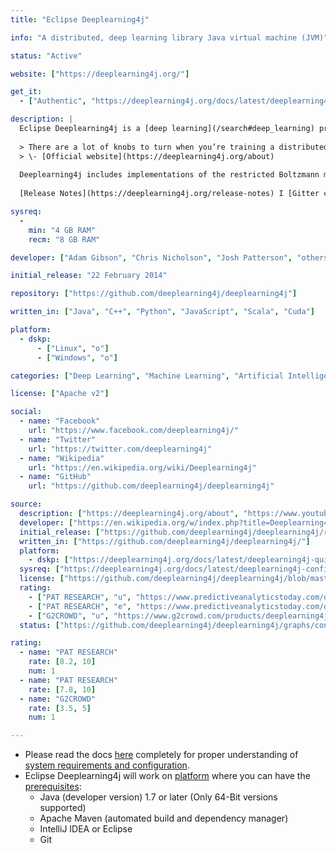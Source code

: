 ```yaml
---
title: "Eclipse Deeplearning4j"

info: "A distributed, deep learning library Java virtual machine (JVM)"

status: "Active"

website: ["https://deeplearning4j.org/"]

get_it:
  - ["Authentic", "https://deeplearning4j.org/docs/latest/deeplearning4j-quickstart"]

description: |
  Eclipse Deeplearning4j is a [deep learning](/search#deep_learning) programming library written for Java and Scala and a computing framework with wide support for [deep learning](/search#deep_learning) algorithms.
  
  > There are a lot of knobs to turn when you’re training a distributed [deep-learning](/search#deep_learning) network. We’ve done our best to explain them, so that Eclipse Deeplearning4j can serve as a DIY tool for Java, Scala and Clojure programmers working on [Hadoop](/softwares/apache-hadoop/) and other file systems.
  > \- [Official website](https://deeplearning4j.org/about)
  
  Deeplearning4j includes implementations of the restricted Boltzmann machine, deep auto-encoder, deep belief net, stacked denoising auto-encoder and recursive neural tensor network, word2vec, doc2vec, and GloVe. These algorithms also include distributed parallel versions that integrate with [Apache Hadoop](/softwares/apache-hadoop/) and [Apache Spark](/softwares/apache-spark/).
  
  [Release Notes](https://deeplearning4j.org/release-notes) I [Gitter chat](https://gitter.im/deeplearning4j/deeplearning4j) I [Documentation](https://deeplearning4j.org/docs/latest/) I [Tutorials](https://deeplearning4j.org/tutorials/setup) I [API Reference](https://deeplearning4j.org/api/latest/) I [Sample Projects](https://github.com/deeplearning4j/dl4j-examples) I [FAQ](https://deeplearning4j.org/faq) I [Stack Overflow Q&A](https://stackoverflow.com/questions/tagged/deeplearning4j)

sysreq:
  -
    min: "4 GB RAM"
    recm: "8 GB RAM"

developer: ["Adam Gibson", "Chris Nicholson", "Josh Patterson", "others"]

initial_release: "22 February 2014"

repository: ["https://github.com/deeplearning4j/deeplearning4j"]

written_in: ["Java", "C++", "Python", "JavaScript", "Scala", "Cuda"]

platform:
  - dskp:
      - ["Linux", "o"]
      - ["Windows", "o"]

categories: ["Deep Learning", "Machine Learning", "Artificial Intelligence"]

license: ["Apache v2"]

social:
  - name: "Facebook"
    url: "https://www.facebook.com/deeplearning4j/"
  - name: "Twitter"
    url: "https://twitter.com/deeplearning4j"
  - name: "Wikipedia"
    url: "https://en.wikipedia.org/wiki/Deeplearning4j"
  - name: "GitHub"
    url: "https://github.com/deeplearning4j/deeplearning4j"

source:
  description: ["https://deeplearning4j.org/about", "https://www.youtube.com/watch?v=LCsc1hFuNac"]
  developer: ["https://en.wikipedia.org/w/index.php?title=Deeplearning4j&oldid=875142026", "https://github.com/deeplearning4j/deeplearning4j/graphs/contributors"]
  initial_release: ["https://github.com/deeplearning4j/deeplearning4j/releases/tag/deeplearning4j-parent-0.0.0.1"]
  written_in: ["https://github.com/deeplearning4j/deeplearning4j/"]
  platform:
    - dskp: ["https://deeplearning4j.org/docs/latest/deeplearning4j-quickstart"]
  sysreq: ["https://deeplearning4j.org/docs/latest/deeplearning4j-config-memory"]
  license: ["https://github.com/deeplearning4j/deeplearning4j/blob/master/LICENSE"]
  rating:
    - ["PAT RESEARCH", "u", "https://www.predictiveanalyticstoday.com/deeplearning4j/"]
    - ["PAT RESEARCH", "e", "https://www.predictiveanalyticstoday.com/deeplearning4j/"]
    - ["G2CROWD", "u", "https://www.g2crowd.com/products/deeplearning4j/reviews"]
  status: ["https://github.com/deeplearning4j/deeplearning4j/graphs/contributors", "https://deeplearning4j.org/release-notes"]

rating:
  - name: "PAT RESEARCH"
    rate: [8.2, 10]
    num: 1
  - name: "PAT RESEARCH"
    rate: [7.8, 10]
  - name: "G2CROWD"
    rate: [3.5, 5]
    num: 1

---
```

  * Please read the docs [here](https://deeplearning4j.org/docs/latest/deeplearning4j-config-gpu-cpu) completely for proper understanding of [system requirements and configuration](#sysreq).
  * Eclipse Deeplearning4j will work on [platform](#platform) where you can have the [prerequisites](https://deeplearning4j.org/docs/latest/deeplearning4j-quickstart#prerequisites):
    * Java (developer version) 1.7 or later (Only 64-Bit versions supported)
    * Apache Maven (automated build and dependency manager)
    * IntelliJ IDEA or Eclipse
    * Git